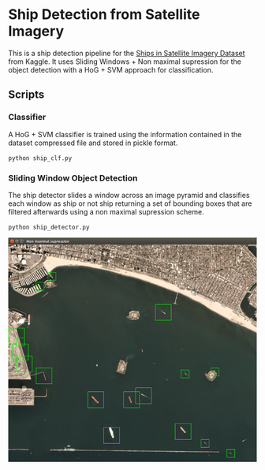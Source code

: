 # Ship Detection from Satellite Imagery

This is a ship detection pipeline for the [Ships in Satellite Imagery Dataset](https://www.kaggle.com/rhammell/ships-in-satellite-imagery) from Kaggle. It uses Sliding Windows + Non maximal supression for the object detection with a HoG + SVM approach for classification.

## Scripts

### Classifier

A HoG + SVM classifier is trained using the information contained in the dataset compressed file and stored in pickle format.

```
python ship_clf.py
```

### Sliding Window Object Detection

The ship detector slides a window across an image pyramid and classifies each window as ship or not ship returning a set of bounding boxes that are filtered afterwards using a non maximal supression scheme. 

```
python ship_detector.py
```

![](screenshots/nms.png)